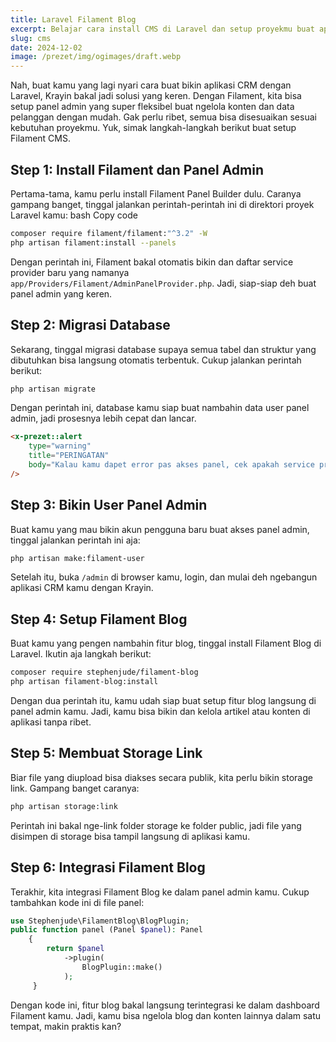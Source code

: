 ```yaml
---
title: Laravel Filament Blog
excerpt: Belajar cara install CMS di Laravel dan setup proyekmu buat aplikasi CMS dengan Filament Blog, kamu bisa pengelolaan konten blog dengan dukungan editor rich text dan markdown. Dengan plugin ini, kamu bisa mengatur postingan, kategori, dan penulis tanpa batasan tampilan di frontend. Ikuti langkah-langkah berikut buat setup proyekmu dan mulai buat aplikasi CRM dengan Krayin.
slug: cms
date: 2024-12-02
image: /prezet/img/ogimages/draft.webp
---
```


Nah, buat kamu yang lagi nyari cara buat bikin aplikasi CRM dengan Laravel, Krayin bakal jadi solusi yang keren. Dengan Filament, kita bisa setup panel admin yang super fleksibel buat ngelola konten dan data pelanggan dengan mudah. Gak perlu ribet, semua bisa disesuaikan sesuai kebutuhan proyekmu. Yuk, simak langkah-langkah berikut buat setup Filament CMS.

## Step 1: Install Filament dan Panel Admin

Pertama-tama, kamu perlu install Filament Panel Builder dulu. Caranya gampang banget, tinggal jalankan perintah-perintah ini di direktori proyek Laravel kamu: bash Copy code

```bash
composer require filament/filament:"^3.2" -W
php artisan filament:install --panels
```

Dengan perintah ini, Filament bakal otomatis bikin dan daftar service provider baru yang namanya `app/Providers/Filament/AdminPanelProvider.php`. Jadi, siap-siap deh buat panel admin yang keren.

## Step 2: Migrasi Database

Sekarang, tinggal migrasi database supaya semua tabel dan struktur yang dibutuhkan bisa langsung otomatis terbentuk. Cukup jalankan perintah berikut:

```bash
php artisan migrate
```

Dengan perintah ini, database kamu siap buat nambahin data user panel admin, jadi prosesnya lebih cepat dan lancar.

```html +parse
<x-prezet::alert
    type="warning"
    title="PERINGATAN"
    body="Kalau kamu dapet error pas akses panel, cek apakah service provider-nya udah terdaftar di bootstrap/providers.php (untuk Laravel 11 ke atas) atau config/app.php (untuk Laravel 10 ke bawah). Kalau belum, kamu harus tambahin manual deh."
/>
```

## Step 3: Bikin User Panel Admin

Buat kamu yang mau bikin akun pengguna baru buat akses panel admin, tinggal jalankan perintah ini aja:

```bash
php artisan make:filament-user
```

Setelah itu, buka `/admin` di browser kamu, login, dan mulai deh ngebangun aplikasi CRM kamu dengan Krayin.

## Step 4: Setup Filament Blog

Buat kamu yang pengen nambahin fitur blog, tinggal install Filament Blog di Laravel. Ikutin aja langkah berikut: 

```bash
composer require stephenjude/filament-blog
php artisan filament-blog:install
```

Dengan dua perintah itu, kamu udah siap buat setup fitur blog langsung di panel admin kamu. Jadi, kamu bisa bikin dan kelola artikel atau konten di aplikasi tanpa ribet.

## Step 5: Membuat Storage Link

Biar file yang diupload bisa diakses secara publik, kita perlu bikin storage link. Gampang banget caranya:

```bash
php artisan storage:link
```

Perintah ini bakal nge-link folder storage ke folder public, jadi file yang disimpen di storage bisa tampil langsung di aplikasi kamu.

## Step 6: Integrasi Filament Blog

Terakhir, kita integrasi Filament Blog ke dalam panel admin kamu. Cukup tambahkan kode ini di file panel:

```php
use Stephenjude\FilamentBlog\BlogPlugin;
public function panel (Panel $panel): Panel 
    { 
        return $panel 
            ->plugin( 
                BlogPlugin::make()
            ); 
     }
```

Dengan kode ini, fitur blog bakal langsung terintegrasi ke dalam dashboard Filament kamu. Jadi, kamu bisa ngelola blog dan konten lainnya dalam satu tempat, makin praktis kan?